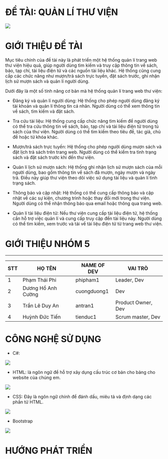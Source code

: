 # ĐỀ TÀI: QUẢN LÍ THƯ VIỆN

<img src="https://scontent.fsgn13-4.fna.fbcdn.net/v/t1.15752-9/395102204_357984270012517_1704532096803183177_n.png?_nc_cat=110&ccb=1-7&_nc_sid=8cd0a2&_nc_ohc=N3_iytH74n0AX8UWih9&_nc_ht=scontent.fsgn13-4.fna&oh=03_AdRkulxyeWDfoC1WM0OJYYlNZv3NznDTSrFded2kbOJOdg&oe=656AE765">


# GIỚI THIỆU ĐỀ TÀI
Mục tiêu chính của đề tài này là phát triển một hệ thống quản lí trang web thư viện hiệu quả, giúp người dùng tìm kiếm và truy cập thông tin về sách, báo, tạp chí, tài liệu điện tử và các nguồn tài liệu khác. Hệ thống cũng cung cấp các chức năng như mượn/trả sách trực tuyến, đặt sách trước, ghi nhận lịch sử mượn sách và quản lí người dùng.

Dưới đây là một số tính năng cơ bản mà hệ thống quản lí trang web thư viện:

- Đăng ký và quản lí người dùng: Hệ thống cho phép người dùng đăng ký tài khoản và quản lí thông tin cá nhân. Người dùng có thể xem thông tin về sách, tìm kiếm và đặt sách.

- Tra cứu tài liệu: Hệ thống cung cấp chức năng tìm kiếm để người dùng có thể tra cứu thông tin về sách, báo, tạp chí và tài liệu điện tử trong tủ sách của thư viện. Người dùng có thể tìm kiếm theo tiêu đề, tác giả, chủ đề hoặc từ khóa khác.

- Mượn/trả sách trực tuyến: Hệ thống cho phép người dùng mượn sách và đặt lịch trả sách trên trang web. Người dùng có thể kiểm tra tình trạng sách và đặt sách trước khi đến thư viện.

- Quản lí lịch sử mượn sách: Hệ thống ghi nhận lịch sử mượn sách của mỗi người dùng, bao gồm thông tin về sách đã mượn, ngày mượn và ngày trả. Điều này giúp thư viện theo dõi việc sử dụng tài liệu và quản lí tình trạng sách.

- Thông báo và cập nhật: Hệ thống có thể cung cấp thông báo và cập nhật về các sự kiện, chương trình hoặc thay đổi mới trong thư viện. Người dùng có thể nhận thông báo qua email hoặc thông qua trang web.

- Quản lí tài liệu điện tử: Nếu thư viện cung cấp tài liệu điện tử, hệ thống cần hỗ trợ việc quản lí và cung cấp truy cập đến tài liệu này. Người dùng có thể tìm kiếm, xem trước và tải về tài liệu điện tử từ trang web thư viện.

# GIỚI THIỆU NHÓM 5
------------------------------------------------------------
| STT | HỌ TÊN | NAME OF DEV | VAI TRÒ |
|----|--------|-------------|------------------|
|1 | Phạm Thái Phi | phipham1 | Leader, Dev |
|2 | Dương Hồ Anh Cường | cuongduong1 | Dev |
|3 | Trần Lê Duy An | antran1 | Product Owner, Dev |
|4 | Huỳnh Đức Tiến | tienduc1 | Scrum master, Dev |

# CÔNG NGHỆ SỬ DỤNG
- C#:
<img style="width:200px, height: 100px" src="https://www.bairesdev.com/wp-content/uploads/2021/07/Csharp.svg">

- HTML: là ngôn ngữ để hỗ trợ xây dụng cấu trúc cơ bản cho bảng cho website của chúng em.
<img style="width:400px, height: 250px" src="https://cdn.hanoi.codegym.vn/wp-content/uploads/sites/7/2022/12/HTML-la-gi.jpg">

- CSS: Đây là ngôn ngữ chính để đánh dấu, miêu tả và định dạng các phần tử HTML.
<img style="width:400px, height: 250px" src="https://irp.cdn-website.com/c57d8c85/dms3rep/multi/css-la-gi.webp">

- Bootstrap
<img style="width:400px, height: 250px" src="https://www.bootstrapdash.com/wp-content/uploads/2017/08/bootstrap-4-beta-whats-new.jpg">

# HƯỚNG PHÁT TRIỂN


